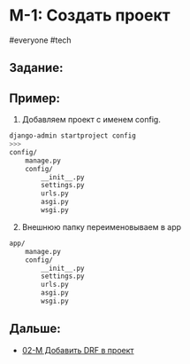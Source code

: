 # M-1: Создать проект
#everyone #tech 
## Задание:

## Пример:
1) Добавляем проект с именем config.

``` bash
django-admin startproject config
>>>
config/ 
	manage.py 
	config/ 
		__init__.py 
		settings.py 
		urls.py 
		asgi.py 
		wsgi.py
```
2) Внешнюю папку переименовываем в app

``` bash
app/ 
	manage.py 
	config/ 
		__init__.py 
		settings.py 
		urls.py 
		asgi.py 
		wsgi.py
```

## Дальше:
- [02-М Добавить DRF в проект](02-М%20Добавить%20DRF%20в%20проект.md)